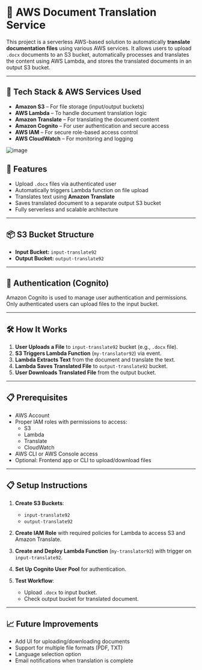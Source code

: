 # 📄 AWS Document Translation Service

This project is a serverless AWS-based solution to automatically **translate documentation files** using various AWS services. It allows users to upload `.docx` documents to an S3 bucket, automatically processes and translates the content using AWS Lambda, and stores the translated documents in an output S3 bucket.

---

## 🧰 Tech Stack & AWS Services Used

- **Amazon S3** – For file storage (input/output buckets)
- **AWS Lambda** – To handle document translation logic
- **Amazon Translate** – For translating the document content
- **Amazon Cognito** – For user authentication and secure access
- **AWS IAM** – For secure role-based access control
- **AWS CloudWatch** – For monitoring and logging
  
![image](https://github.com/user-attachments/assets/5e4c49e6-7ea7-4108-9644-003e42887bde)

## 🚀 Features

- Upload `.docx` files via authenticated user
- Automatically triggers Lambda function on file upload
- Translates text using **Amazon Translate**
- Saves translated document to a separate output S3 bucket
- Fully serverless and scalable architecture

---

## 📦 S3 Bucket Structure

- **Input Bucket:** `input-translate92`
- **Output Bucket:** `output-translate92`

---

## 🔐 Authentication (Cognito)

Amazon Cognito is used to manage user authentication and permissions. Only authenticated users can upload files to the input bucket.

---

## 🛠️ How It Works

1. **User Uploads a File** to `input-translate92` bucket (e.g., `.docx` file).
2. **S3 Triggers Lambda Function** (`my-translator92`) via event.
3. **Lambda Extracts Text** from the document and translate the text.
4. **Lambda Saves Translated File** to `output-translate92` bucket.
5. **User Downloads Translated File** from the output bucket.

---

## 📋 Prerequisites

- AWS Account
- Proper IAM roles with permissions to access:
  - S3
  - Lambda
  - Translate
  - CloudWatch
- AWS CLI or AWS Console access
- Optional: Frontend app or CLI to upload/download files

---

## 📋 Setup Instructions

1. **Create S3 Buckets**:  
   - `input-translate92`
   - `output-translate92`

2. **Create IAM Role** with required policies for Lambda to access S3 and Amazon Translate.

3. **Create and Deploy Lambda Function** (`my-translator92`) with trigger on `input-translate92`.

4. **Set Up Cognito User Pool** for authentication.

5. **Test Workflow**:
   - Upload `.docx` to input bucket.
   - Check output bucket for translated document.

---

## 📈 Future Improvements

- Add UI for uploading/downloading documents
- Support for multiple file formats (PDF, TXT)
- Language selection option
- Email notifications when translation is complete
